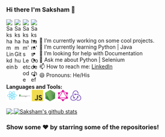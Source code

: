 ### Hi there I'm Saksham 👋
<a href="https://www.linkedin.com/in/sakshamsinghal09/">
  <img align="left" alt="Saksham Linkdein" width="22px" src="https://cdn.jsdelivr.net/npm/simple-icons@v3/icons/linkedin.svg" />
</a>

<a href="https://github.com/sakshamsin09">
  <img align="left" alt="Saksham Github" width="22px" src="https://cdn.jsdelivr.net/npm/simple-icons@v3/icons/github.svg" />
</a>
<a href="https://leetcode.com/u/saksinghal/">
  <img align="left" alt="Saksham's Leetcode" width="22px" src="https://cdn.jsdelivr.net/npm/simple-icons@v3/icons/instagram.svg" />
</a>
<a href="https://www.codechef.com/users/saksin7860">
  <img align="left" alt="Saksham's Codechef" width="22px" src="https://cdn.jsdelivr.net/npm/simple-icons@v3/icons/instagram.svg" />
</a>
  
  
  <br/>
<br/>


- 🔭 I’m currently working on some cool projects.
- 🌱 I’m currently learning Python | Java
- 🤔 I’m looking for help with Documentation
- 💬 Ask me about Python | Selenium
- 📫 How to reach me: [LinkedIn](https://www.linkedin.com/in/sakshamsinghal09/)
- 😄 Pronouns: He/His


**Languages and Tools:**  
<code><img height="30" src="https://raw.githubusercontent.com/github/explore/80688e429a7d4ef2fca1e82350fe8e3517d3494d/topics/react/react.png"></code>
<code><img height="30" src="https://raw.githubusercontent.com/github/explore/80688e429a7d4ef2fca1e82350fe8e3517d3494d/topics/mongodb/mongodb.png"></code>
<code><img height="30" src="https://raw.githubusercontent.com/github/explore/80688e429a7d4ef2fca1e82350fe8e3517d3494d/topics/javascript/javascript.png"></code>
<code><img height="30" src="https://raw.githubusercontent.com/github/explore/80688e429a7d4ef2fca1e82350fe8e3517d3494d/topics/nodejs/nodejs.png"></code>
<code><img height="30" src="https://raw.githubusercontent.com/github/explore/80688e429a7d4ef2fca1e82350fe8e3517d3494d/topics/graphql/graphql.png"></code>
<code><img height="30" src="https://raw.githubusercontent.com/github/explore/80688e429a7d4ef2fca1e82350fe8e3517d3494d/topics/redux/redux.png"></code>

<a href="https://github.com/sakshamsin09">
  <img align="center" src="https://github-readme-stats.vercel.app/api/top-langs/?username=sakshamsin09&theme=dracula&line_langs_below=1" />
</a>
<a href="https://github.com/sakshamsin09">
 <img align="center" src="https://github-readme-stats.vercel.app/api?username=sakshamsin09&show_icons=true&theme=dracula&line_height=27" alt="Saksham's github stats"/>
</a>

### Show some ❤️ by starring some of the repositories!
